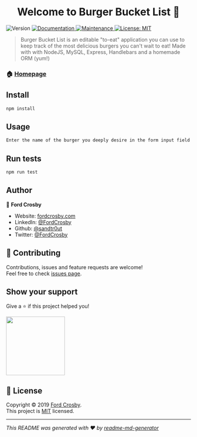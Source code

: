 <h1 align="center">Welcome to Burger Bucket List 👋</h1>
<p>
  <img alt="Version" src="https://img.shields.io/badge/version-1.0.0-blue.svg?cacheSeconds=2592000" />
  <a href="https://github.com/sandtr0ut/burger#readme">
    <img alt="Documentation" src="https://img.shields.io/badge/documentation-yes-brightgreen.svg" target="_blank" />
  </a>
  <a href="https://github.com/sandtr0ut/burger/graphs/commit-activity">
    <img alt="Maintenance" src="https://img.shields.io/badge/Maintained%3F-yes-green.svg" target="_blank" />
  </a>
  <a href="https://github.com/sandtr0ut/burger/blob/master/LICENSE">
    <img alt="License: MIT" src="https://img.shields.io/badge/License-MIT-yellow.svg" target="_blank" />
  </a>
</p>

> Burger Bucket List is an editable "to-eat" application you can use to keep track of the most delicious burgers you can't wait to eat! Made with with NodeJS, MySQL, Express, Handlebars and a homemade ORM (yum!)

### 🏠 [Homepage](https://github.com/sandtr0ut/burger#readme)

## Install

```sh
npm install
```

## Usage

```sh
Enter the name of the burger you deeply desire in the form input field and submit. Once you eat your beautiful burger, click &#34;devour it&#34;.
```

## Run tests

```sh
npm run test
```

## Author

👤 **Ford Crosby**

- Website: [fordcrosby.com](fordcrosby.com)
- LinkedIn: [@FordCrosby](https://www.linkedin.com/in/fordcrosby/)
- Github: [@sandtr0ut](https://github.com/sandtr0ut)
- Twitter: [@FordCrosby](https://twitter.com/FordCrosby)

## 🤝 Contributing

Contributions, issues and feature requests are welcome!<br />Feel free to check [issues page](https://github.com/sandtr0ut/burger/issues).

## Show your support

Give a ⭐️ if this project helped you!

<a href="https://www.patreon.com/sandtr0ut">
  <img src="https://c5.patreon.com/external/logo/become_a_patron_button@2x.png" width="160">
</a>

## 📝 License

Copyright © 2019 [Ford Crosby](https://github.com/sandtr0ut).<br />
This project is [MIT](https://github.com/sandtr0ut/burger/blob/master/LICENSE) licensed.

---

_This README was generated with ❤️ by [readme-md-generator](https://github.com/kefranabg/readme-md-generator)_
